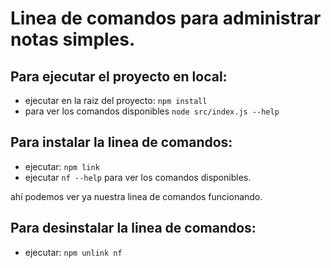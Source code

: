 # Linea de comandos para administrar notas simples.
## Para ejecutar el proyecto en local:
- ejecutar en la raiz del proyecto: ```npm install```
- para ver los comandos disponibles ```node src/index.js --help```

## Para instalar la linea de comandos:
- ejecutar: ```npm link```
- ejecutar ```nf --help``` para ver los comandos disponibles.

ahí podemos ver ya nuestra linea de comandos funcionando.

## Para desinstalar la linea de comandos:
- ejecutar:  ```npm unlink nf```
